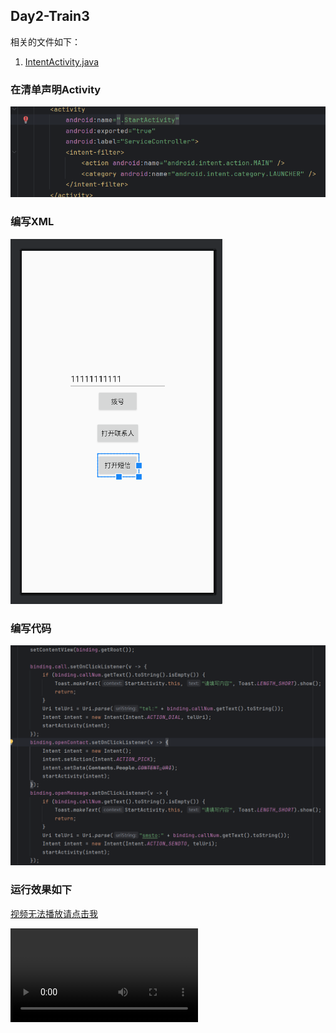 ## Day2-Train3

相关的文件如下：
1. [IntentActivity.java](https://partner-gitlab.mioffice.cn/nj-trainingcollege/miclassroom240819/androidgroup4/tanzhehao/homework/-/blob/main/day2/app/src/main/java/fan/akua/day2/activities/IntentActivity.java)

### 在清单声明Activity

![清单](pic/495556760788254.png)

### 编写XML

![布局](pic/458767140676466.png)

### 编写代码

![代码](pic/271166564244893.png)

### 运行效果如下

[视频无法播放请点击我](https://partner-gitlab.mioffice.cn/nj-trainingcollege/miclassroom240819/androidgroup4/tanzhehao/homework/-/tree/main/day2/pic/Screen_recording_20240820_105620.mp4)

<div>
    <video src="pic/Screen_recording_20240820_105620.mp4"></video>
</div>
